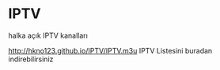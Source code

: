 # IPTV

halka açık IPTV kanalları

http://hkno123.github.io/IPTV/IPTV.m3u IPTV Listesini buradan indirebilirsiniz 



